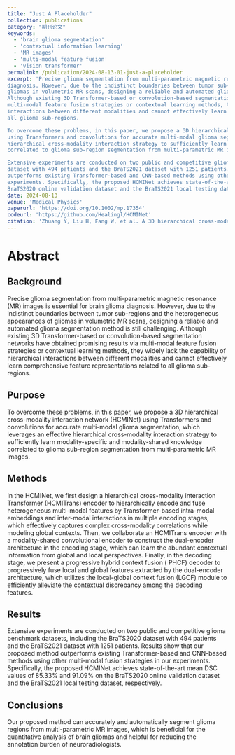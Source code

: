 ```yaml
---
title: "Just A Placeholder"
collection: publications
category: "期刊论文"
keywords:
  - 'brain glioma segmentation'
  - 'contextual information learning'
  - 'MR images'
  - 'multi-modal feature fusion'
  - 'vision transformer'
permalink: /publication/2024-08-13-01-just-a-placeholder
excerpt: 'Precise glioma segmentation from multi-parametric magnetic resonance (MR) images is essential for brain glioma
diagnosis. However, due to the indistinct boundaries between tumor sub-regions and the heterogeneous appearances of
gliomas in volumetric MR scans, designing a reliable and automated glioma segmentation method is still challenging.
Although existing 3D Transformer-based or convolution-based segmentation networks have obtained promising results via
multi-modal feature fusion strategies or contextual learning methods, they widely lack the capability of hierarchical
interactions between different modalities and cannot effectively learn comprehensive feature representations related to
all glioma sub-regions.

To overcome these problems, in this paper, we propose a 3D hierarchical cross-modality interaction network (HCMINet)
using Transformers and convolutions for accurate multi-modal glioma segmentation, which leverages an effective
hierarchical cross-modality interaction strategy to sufficiently learn modality-specific and modality-shared knowledge
correlated to glioma sub-region segmentation from multi-parametric MR images.

Extensive experiments are conducted on two public and competitive glioma benchmark datasets, including the BraTS2020
dataset with 494 patients and the BraTS2021 dataset with 1251 patients. Results show that our proposed method
outperforms existing Transformer-based and CNN-based methods using other multi-modal fusion strategies in our
experiments. Specifically, the proposed HCMINet achieves state-of-the-art mean DSC values of 85.33% and 91.09% on the
BraTS2020 online validation dataset and the BraTS2021 local testing dataset, respectively.'
date: 2024-08-13
venue: 'Medical Physics'
paperurl: 'https://doi.org/10.1002/mp.17354'
codeurl: 'https://github.com/Healingl/HCMINet'
citation: 'Zhuang Y, Liu H, Fang W, et al. A 3D hierarchical cross‐modality interaction network using transformers and convolutions for brain glioma segmentation in MR images[J]. Medical Physics, 2024, 51(11): 8371-8389.'
---
```


# Abstract

## Background

Precise glioma segmentation from multi-parametric magnetic resonance (MR) images is essential for brain glioma
diagnosis. However, due to the indistinct boundaries between tumor sub-regions and the heterogeneous appearances of
gliomas in volumetric MR scans, designing a reliable and automated glioma segmentation method is still challenging.
Although existing 3D Transformer-based or convolution-based segmentation networks have obtained promising results via
multi-modal feature fusion strategies or contextual learning methods, they widely lack the capability of hierarchical
interactions between different modalities and cannot effectively learn comprehensive feature representations related to
all glioma sub-regions.

## Purpose

To overcome these problems, in this paper, we propose a 3D hierarchical cross-modality interaction network (HCMINet)
using Transformers and convolutions for accurate multi-modal glioma segmentation, which leverages an effective
hierarchical cross-modality interaction strategy to sufficiently learn modality-specific and modality-shared knowledge
correlated to glioma sub-region segmentation from multi-parametric MR images.

## Methods

In the HCMINet, we first design a hierarchical cross-modality interaction Transformer (HCMITrans) encoder to
hierarchically encode and fuse heterogeneous multi-modal features by Transformer-based intra-modal embeddings and
inter-modal interactions in multiple encoding stages, which effectively captures complex cross-modality correlations
while modeling global contexts. Then, we collaborate an HCMITrans encoder with a modality-shared convolutional encoder
to construct the dual-encoder architecture in the encoding stage, which can learn the abundant contextual information
from global and local perspectives. Finally, in the decoding stage, we present a progressive hybrid context fusion (
PHCF) decoder to progressively fuse local and global features extracted by the dual-encoder architecture, which utilizes
the local-global context fusion (LGCF) module to efficiently alleviate the contextual discrepancy among the decoding
features.

## Results

Extensive experiments are conducted on two public and competitive glioma benchmark datasets, including the BraTS2020
dataset with 494 patients and the BraTS2021 dataset with 1251 patients. Results show that our proposed method
outperforms existing Transformer-based and CNN-based methods using other multi-modal fusion strategies in our
experiments. Specifically, the proposed HCMINet achieves state-of-the-art mean DSC values of 85.33% and 91.09% on the
BraTS2020 online validation dataset and the BraTS2021 local testing dataset, respectively.

## Conclusions

Our proposed method can accurately and automatically segment glioma regions from multi-parametric MR images, which is
beneficial for the quantitative analysis of brain gliomas and helpful for reducing the annotation burden of
neuroradiologists.
